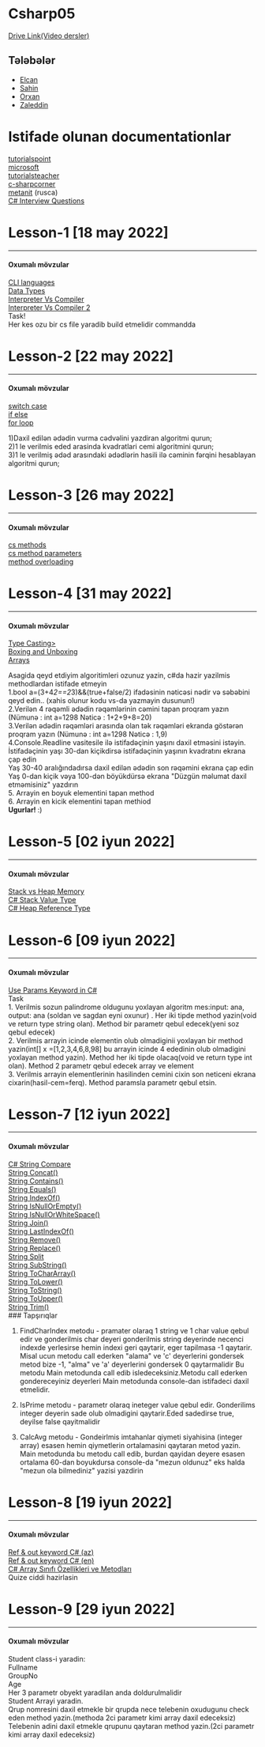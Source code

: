 # Csharp05

<a href="https://drive.google.com/drive/folders/175RHgO9v1dRiNDUrbSDMlMrXw17mLqTF?usp=sharing">Drive Link(Video dersler)</a> <br>

## Tələbələr
 - [Elcan](https://github.com/Eldjan/Csharp)
 - [Sahin](https://github.com/Sahin6033/CSharp)
 - [Orxan](https://github.com/orxansharifov/Csharp) 
 - [Zaleddin](https://github.com/Zaladdin/CSharp) 
 

 
<h1> Istifade olunan documentationlar </h1>
<a href="https://www.tutorialspoint.com/csharp/index.htm">tutorialspoint</a> <br>
<a href="https://docs.microsoft.com/en-us/dotnet/csharp/">microsoft</a> <br>
<a href="https://www.tutorialsteacher.com/csharp">tutorialsteacher</a> <br>
<a href="https://www.c-sharpcorner.com/">c-sharpcorner</a> <br>
<a href="https://metanit.com/sharp/tutorial/2.8.php">metanit</a> (rusca)<br> 
<a href="https://www.c-sharpcorner.com/UploadFile/puranindia/C-Sharp-interview-questions/">C# Interview Questions</a> <br>

<h1> Lesson-1 [18 may 2022] </h1>
<hr>
<h4>Oxumalı mövzular</h4>
<a href="https://en.wikipedia.org/wiki/List_of_CLI_languages"> CLI languages</a> <br>
<a href="https://www.tutorialspoint.com/csharp/csharp_data_types.htm"> Data Types</a> <br>
<a href="https://www.programiz.com/article/difference-compiler-interpreter">Interpreter Vs Compiler</a> <br>
<a href="https://www.guru99.com/difference-compiler-vs-interpreter.html">Interpreter Vs Compiler 2</a> <br>
Task! <br/>
Her kes ozu bir cs file yaradib build etmelidir commandda

<h1> Lesson-2 [22 may 2022] </h1>
<hr>
<h4>Oxumalı mövzular</h4>
<a href="https://www.tutorialsteacher.com/csharp/csharp-switch">switch case </a> <br>
<a href="https://www.tutorialsteacher.com/csharp/csharp-if-else"> if else</a> <br>
<a href="https://www.tutorialsteacher.com/csharp/csharp-for-loop">for loop </a> <br>
<a href=""> </a> 

1)Daxil edilən ədədin vurma cədvəlini yazdiran algoritmi qurun; <br>
2)1 le verilmis eded arasinda kvadratlari cemi algoritmini qurun; <br>
3)1 le verilmiş ədəd arasındaki ədədlərin hasili ilə cəminin fərqini hesablayan algoritmi qurun; <br>

<h1> Lesson-3 [26 may 2022] </h1>
<hr>
<h4>Oxumalı mövzular</h4>
<a href="https://www.w3schools.com/cs/cs_methods.php">cs methods </a> <br>
<a href="https://www.w3schools.com/cs/cs_method_parameters.php">cs method parameters </a> <br>
<a href="https://www.geeksforgeeks.org/c-sharp-method-overloading/">method overloading</a> <br>

<h1> Lesson-4 [31 may 2022] </h1>
<hr>
<h4>Oxumalı mövzular</h4>
<a href="https://www.c-sharpcorner.com/blogs/type-casting-in-c-sharp">Type Casting> </a> <br>
<a href="https://www.c-sharpcorner.com/article/boxing-and-unboxing2/">Boxing and Unboxing </a> <br>
<a href="https://www.tutorialsteacher.com/csharp/array-csharp"> Arrays</a> <br>

Asagida qeyd etdiyim algoritimleri ozunuz yazin, c#da hazir yazilmis methodlardan istifade etmeyin <br>
1.bool a=(3+4*2==2*3)&&(true+false/2) ifadəsinin nəticəsi nədir və səbəbini qeyd edin.. (xahis olunur kodu vs-da yazmayin dusunun!) <br>
2.Verilən 4 rəqəmli ədədin rəqəmlərinin cəmini tapan proqram yazın (Nümunə : int a=1298 Nəticə : 1+2+9+8=20)  <br>
3.Verilən ədədin rəqəmləri arasında olan tək rəqəmləri ekranda göstərən proqram yazın (Nümunə : int a=1298 Nəticə : 1,9)  <br>
4.Console.Readline vasitesile ilə istifadəçinin yaşını daxil etməsini istəyin.  <br>
İstifadəçinin yaşı 30-dan kiçikdirsə istifadəçinin yaşının kvadratını ekrana çap edin  <br>
Yaş 30-40 aralığındadırsa daxil edilən ədədin son rəqəmini ekrana çap edin  <br>
Yaş 0-dan kiçik vəya 100-dən böyükdürsə ekrana "Düzgün məlumat daxil etməmisiniz" yazdırın  <br>
5. Arrayin en boyuk elementini tapan method  <br>
6. Arrayin en kicik elementini tapan methiod  <br>
<b>Ugurlar! </b> :) <br>

<h1> Lesson-5 [02 iyun 2022] </h1>
<hr>
<h4>Oxumalı mövzular</h4>
<a href="https://www.educba.com/stack-vs-heap-memory/"> Stack vs Heap Memory</a> <br>
<a href="https://www.youtube.com/watch?v=Dcdd6SfUUKA">C# Stack Value Type </a> <br>
<a href="https://www.youtube.com/watch?v=BovQ9a3TpuI"> C# Heap Reference Type</a> <br>

<h1> Lesson-6 [09 iyun 2022] </h1>
<hr>
<h4>Oxumalı mövzular</h4>
<a href="https://www.c-sharpcorner.com/UploadFile/c63ec5/use-params-keyword-in-C-Sharp/"> Use Params Keyword in C#</a> <br>
Task <br>
1. Verilmis sozun palindrome oldugunu yoxlayan algoritm mes:input: ana, output: ana (soldan ve sagdan eyni oxunur) . Her iki tipde method yazin(void ve return type string olan). Method bir parametr qebul edecek(yeni soz qebul edecek) <br>
2. Verilmis arrayin icinde elementin olub olmadiginii yoxlayan bir method yazin(int[] x =[1,2,3,4,6,8,98] bu arrayin icinde 4 ededinin olub olmadigini yoxlayan method yazin). Method her iki tipde olacaq(void ve return type int olan). Method 2 parametr qebul edecek array ve element <br>
3. Verilmis arrayin elementlerinin hasilinden cemini cixin son neticeni ekrana cixarin(hasil-cem=ferq). Method paramsla parametr qebul etsin.  <br>


<h1> Lesson-7 [12 iyun 2022] </h1>
<hr>
<h4>Oxumalı mövzular</h4>
<a href="https://www.javatpoint.com/csharp-string-compare">C# String Compare </a> <br>
<a href="https://www.javatpoint.com/csharp-string-concat">String Concat() </a> <br>
<a href="https://www.javatpoint.com/csharp-string-contains">String Contains() </a> <br>
<a href="https://www.javatpoint.com/csharp-string-equals">String Equals() </a> <br>
<a href="https://www.javatpoint.com/csharp-string-indexof">String IndexOf() </a> <br>
<a href="https://www.javatpoint.com/csharp-string-isnullorempty">String IsNullOrEmpty() </a> <br>
<a href="https://www.javatpoint.com/csharp-string-isnullorwhitespace">String IsNullOrWhiteSpace() </a> <br>
<a href="https://www.javatpoint.com/csharp-string-join">String Join() </a> <br>
<a href="https://www.javatpoint.com/csharp-string-lastindexof">String LastIndexOf() </a> <br>
<a href="https://www.javatpoint.com/csharp-string-remove">String Remove() </a> <br>
<a href="javatpoint.com/csharp-string-replace"> String Replace()</a> <br>
<a href="https://www.javatpoint.com/csharp-string-split">String Split </a> <br>
<a href="https://www.javatpoint.com/csharp-string-substring">String SubString() </a> <br>
<a href="https://www.javatpoint.com/csharp-string-tochararray">String ToCharArray() </a> <br>
<a href="https://www.javatpoint.com/csharp-string-tolower">String ToLower() </a> <br>
<a href="https://www.javatpoint.com/csharp-string-tostring">String ToString() </a> <br>
<a href="https://www.javatpoint.com/csharp-string-toupper">String ToUpper() </a> <br>
<a href="https://www.javatpoint.com/csharp-string-trim">String Trim() </a> <br>
### Tapşırıqlar

1. FindCharIndex metodu - pramater olaraq 1 string ve 1 char value qebul edir ve gonderilmis char deyeri gonderilmis string deyerinde necenci indexde yerlesirse hemin indexi geri qaytarir, eger tapilmasa -1 qaytarir. Misal ucun metodu call ederken "alama" ve 'c' deyerlerini gondersek metod bize -1, "alma" ve 'a' deyerlerini gondersek 0 qaytarmalidir
 Bu metodu Main metodunda call edib isledeceksiniz.Metodu call ederken gondereceyiniz deyerleri Main metodunda console-dan istifadeci daxil etmelidir.
   
2. IsPrime metodu - parametr olaraq ineteger value qebul edir. Gonderilims integer deyerin sade olub olmadigini qaytarir.Eded sadedirse true, deyilse false qayitmalidir


3. CalcAvg metodu - Gondeirlmis imtahanlar qiymeti siyahisina (integer array) esasen hemin qiymetlerin ortalamasini qaytaran metod yazin.
   Main metodunda bu metodu call edib, burdan qayidan deyere esasen ortalama 60-dan boyukdursa console-da "mezun oldunuz" eks halda "mezun ola bilmediniz" yazisi yazdirin

<h1> Lesson-8 [19 iyun 2022] </h1>
<hr>
<h4>Oxumalı mövzular</h4>
<a href="https://medium.com/@minafrzli/ref-out-keyword-c-80f21b025123">Ref & out keyword C# (az) </a> <br>
<a href="https://www.c-sharpcorner.com/UploadFile/ff2f08/ref-vs-out-keywords-in-C-Sharp/">Ref & out keyword C# (en) </a> <br>
<a href="https://www.gencayyildiz.com/blog/cta-array-sinifi-ozellikleri-ve-metodlari/?amp=1">C# Array Sınıfı Özellikleri ve Metodları </a> <br>
Quize ciddi hazirlasin

<h1> Lesson-9 [29 iyun 2022] </h1>
<hr>
<h4>Oxumalı mövzular</h4>
Student class-i yaradin:<br>
Fullname <br>
GroupNo<br>
Age<br>
Her 3 parametr obyekt yaradilan anda doldurulmalidir <br>
Student Arrayi yaradin. <br>
Qrup nomresini daxil etmekle bir qrupda nece telebenin oxudugunu check eden method yazin.(methoda 2ci parametr kimi array daxil edeceksiz)<br>
Telebenin adini daxil etmekle qrupunu qaytaran method yazin.(2ci parametr kimi array daxil edeceksiz)<br>
